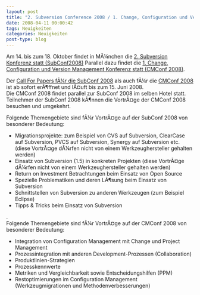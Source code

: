 ```yaml
---
layout: post
title: "2. Subversion Conference 2008 / 1. Change, Configuration und Version Management Konferenz"
date: 2008-04-11 00:00:42
tags: Neuigkeiten
categories: Neuigkeiten
post-type: blog
---
```

Am 14. bis zum 18. Oktober findet in MÃ¼nchen die <a href="http://www.subconf.de"  title="Subversion Konferenz">2. Subversion Konferenz statt (SubConf2008)</a> Parallel dazu findet die <a href="http://www.cmconf.de/"  title="CMConf 2008">1. Change, Configuration und Version Management Konferenz statt (CMConf 2008)</a>. <br/>

Der <a href="http://www.subconf.de/call-for-papers/"  title="Call For Papers">Call For Papers fÃ¼r die SubConf 2008</a> als auch fÃ¼r die <a href="http://www.cmconf.de/call-for-papers/" title="Call For Papers">CMConf 2008</a> ist ab sofort erÃ¶ffnet und lÃ¤uft bis zum 15. Juni 2008. <br/>
Die CMConf 2008 findet parallel zur SubConf 2008 im selben Hotel statt. Teilnehmer der SubConf 2008 kÃ¶nnen die VortrÃ¤ge der CMConf 2008 besuchen und umgekehrt.<br/>

Folgende Themengebiete sind fÃ¼r VortrÃ¤ge auf der SubConf 2008 von besonderer Bedeutung:
<ul>
<li>Migrationsprojekte: zum Beispiel von CVS auf Subversion, ClearCase auf Subversion, PVCS auf Subversion, Synergy auf Subversion etc. (diese VortrÃ¤ge dÃ¼rfen nicht von einem Werkzeughersteller gehalten werden)</li>
<li>Einsatz von Subversion (1.5) in konkreten Projekten (diese VortrÃ¤ge dÃ¼rfen nicht von einem Werkzeughersteller gehalten werden)</li>
<li>Return on Investment Betrachtungen beim Einsatz von Open Source</li>
<li>Spezielle Problematiken und deren LÃ¶sung beim Einsatz von Subversion</li>
<li>Schnittstellen von Subversion zu anderen Werkzeugen (zum Beispiel Eclipse)</li>
<li>Tipps & Tricks beim Einsatz von Subversion</li>
</ul>.
<br/>
Folgende Themengebiete sind fÃ¼r VortrÃ¤ge auf der CMConf 2008 von besonderer Bedeutung:
<ul>
<li>Integration von Configuration Management mit Change und Project Management</li>
<li>Prozessintegration mit anderen Development-Prozessen (Collaboration)</li>
<li>Produktlinien-Strategien</li>
<li>Prozesskennwerte</li>
<li>Metriken und Vergleichbarkeit sowie Entscheidungshilfen (PPM)</li>
<li>Restoptimierungen im Configuration Management (Werkzeugmigrationen und Methodenverbesserungen)</li>
</ul>
